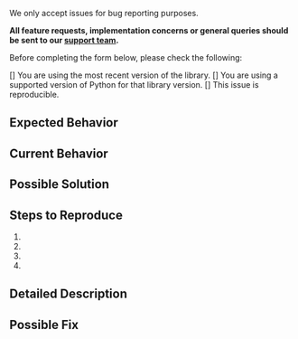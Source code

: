 We only accept issues for bug reporting purposes. 

**All feature requests, implementation concerns or general queries should be sent to our [support team](https://support.urbanairship.com/).**

Before completing the form below, please check the following:

[] You are using the most recent version of the library. 
[] You are using a supported version of Python for that library version. 
[] This issue is reproducible. 

## Expected Behavior
<!--- Tell us what should happen -->

## Current Behavior
<!--- Tell us what happens instead of the expected behavior -->

## Possible Solution
<!--- Not required, but gives us a place to begin investigating -->

## Steps to Reproduce
<!--- Provide a link to a live example, or an unambiguous set of steps to -->
<!--- reproduce this bug. Include your implementation code if possible and relevent -->
1.
2.
3.
4.

## Detailed Description
<!--- Provide a detailed description. If possible full logs showing the behavior.-->

## Possible Fix
<!--- Not required, but suggest your possible solution if possible. -->
<!--  If your fix is known to work, we accept pull requests with a completed contribution agreement. -->